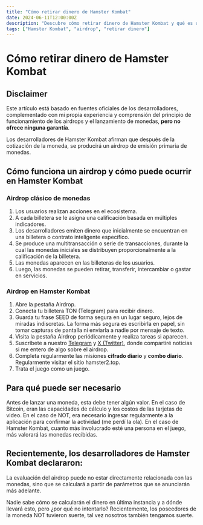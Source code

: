 ```yaml
---
title: "Cómo retirar dinero de Hamster Kombat"
date: 2024-06-11T12:00:00Z
description: "Descubre cómo retirar dinero de Hamster Kombat y qué es un airdrop."
tags: ["Hamster Kombat", "airdrop", "retirar dinero"]
---
```


# Cómo retirar dinero de Hamster Kombat

## Disclaimer

Este artículo está basado en fuentes oficiales de los desarrolladores, complementado con mi propia experiencia y comprensión del principio de funcionamiento de los airdrops y el lanzamiento de monedas, **pero no ofrece ninguna garantía**.

Los desarrolladores de Hamster Kombat afirman que después de la cotización de la moneda, se producirá un airdrop de emisión primaria de monedas.

## Cómo funciona un airdrop y cómo puede ocurrir en Hamster Kombat

### Airdrop clásico de monedas

1. Los usuarios realizan acciones en el ecosistema.
2. A cada billetera se le asigna una calificación basada en múltiples indicadores.
3. Los desarrolladores emiten dinero que inicialmente se encuentran en una billetera o contrato inteligente específico.
4. Se produce una multitransacción o serie de transacciones, durante la cual las monedas iniciales se distribuyen proporcionalmente a la calificación de la billetera.
5. Las monedas aparecen en las billeteras de los usuarios.
6. Luego, las monedas se pueden retirar, transferir, intercambiar o gastar en servicios.

### Airdrop en Hamster Kombat

1. Abre la pestaña Airdrop.
2. Conecta tu billetera TON (Telegram) para recibir dinero.
3. Guarda tu frase SEED de forma segura en un lugar seguro, lejos de miradas indiscretas. La forma más segura es escribirla en papel, sin tomar capturas de pantalla ni enviarla a nadie por mensaje de texto.
4. Visita la pestaña Airdrop periódicamente y realiza tareas si aparecen.
5. Suscríbete a nuestro [Telegram](https://t.me/hamster2top) y [X (Twitter)](https://x.com/hamster2.top), donde compartiré noticias si me entero de algo sobre el airdrop.
6. Completa regularmente las misiones **cifrado diario** y **combo diario**. Regularmente visitar el sitio hamster2.top.
7. Trata el juego como un juego.

## Para qué puede ser necesario

Antes de lanzar una moneda, esta debe tener algún valor. En el caso de Bitcoin, eran las capacidades de cálculo y los costos de las tarjetas de video. En el caso de NOT, era necesario ingresar regularmente a la aplicación para confirmar la actividad (me perdí la ola). En el caso de Hamster Kombat, cuanto más involucrado esté una persona en el juego, más valorará las monedas recibidas.

## Recientemente, los desarrolladores de Hamster Kombat declararon:

La evaluación del airdrop puede no estar directamente relacionada con las monedas, sino que se calculará a partir de parámetros que se anunciarán más adelante.

Nadie sabe cómo se calcularán el dinero en última instancia y a dónde llevará esto, pero ¿por qué no intentarlo? Recientemente, los poseedores de la moneda NOT tuvieron suerte, tal vez nosotros también tengamos suerte.